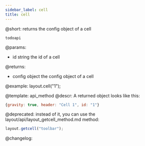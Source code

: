 ```yaml
---
sidebar_label: cell
title: cell
---          
```


@short: returns the config object of a cell

```todoapi ```

@params:
- id	string		the id of a cell

@returns:
- config		object		the config object of a cell


@example:
layout.cell("1");


@template: api_method
@descr:
A returned object looks like this:

~~~js
{gravity: true, header: "Cell 1", id: "1"}
~~~

@deprecated: instead of it, you can use the layout/api/layout_getcell_method.md method:
~~~js
layout.getcell("toolbar");
~~~


@changelog:


